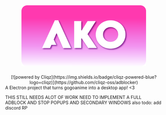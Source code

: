
<h1 align="center"><img src="./imgs/banner.png" width="400"></h1>
<div align="center"> [![powered by Cliqz](https://img.shields.io/badge/cliqz-powered-blue?logo=cliqz)](https://github.com/cliqz-oss/adblocker) </div>
A Electron project that turns gogoanime into a desktop app!  &lt;3 

THIS STILL NEEDS ALOT OF WORK NEED TO IMPLEMENT A FULL ADBLOCK AND STOP POPUPS AND SECONDARY WINDOWS
also todo: add discord RP
